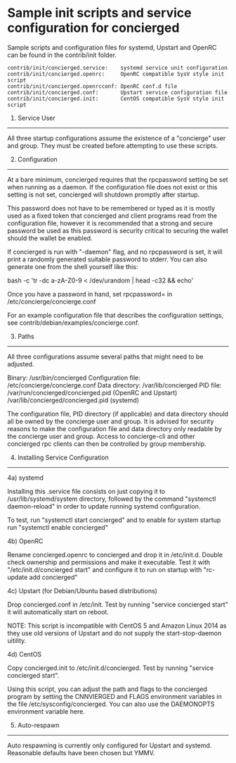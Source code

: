 Sample init scripts and service configuration for concierged
==========================================================

Sample scripts and configuration files for systemd, Upstart and OpenRC
can be found in the contrib/init folder.

    contrib/init/concierged.service:    systemd service unit configuration
    contrib/init/concierged.openrc:     OpenRC compatible SysV style init script
    contrib/init/concierged.openrcconf: OpenRC conf.d file
    contrib/init/concierged.conf:       Upstart service configuration file
    contrib/init/concierged.init:       CentOS compatible SysV style init script

1. Service User
---------------------------------

All three startup configurations assume the existence of a "concierge" user
and group.  They must be created before attempting to use these scripts.

2. Configuration
---------------------------------

At a bare minimum, concierged requires that the rpcpassword setting be set
when running as a daemon.  If the configuration file does not exist or this
setting is not set, concierged will shutdown promptly after startup.

This password does not have to be remembered or typed as it is mostly used
as a fixed token that concierged and client programs read from the configuration
file, however it is recommended that a strong and secure password be used
as this password is security critical to securing the wallet should the
wallet be enabled.

If concierged is run with "-daemon" flag, and no rpcpassword is set, it will
print a randomly generated suitable password to stderr.  You can also
generate one from the shell yourself like this:

bash -c 'tr -dc a-zA-Z0-9 < /dev/urandom | head -c32 && echo'

Once you have a password in hand, set rpcpassword= in /etc/concierge/concierge.conf

For an example configuration file that describes the configuration settings,
see contrib/debian/examples/concierge.conf.

3. Paths
---------------------------------

All three configurations assume several paths that might need to be adjusted.

Binary:              /usr/bin/concierged
Configuration file:  /etc/concierge/concierge.conf
Data directory:      /var/lib/concierged
PID file:            /var/run/concierged/concierged.pid (OpenRC and Upstart)
                     /var/lib/concierged/concierged.pid (systemd)

The configuration file, PID directory (if applicable) and data directory
should all be owned by the concierge user and group.  It is advised for security
reasons to make the configuration file and data directory only readable by the
concierge user and group.  Access to concierge-cli and other concierged rpc clients
can then be controlled by group membership.

4. Installing Service Configuration
-----------------------------------

4a) systemd

Installing this .service file consists on just copying it to
/usr/lib/systemd/system directory, followed by the command
"systemctl daemon-reload" in order to update running systemd configuration.

To test, run "systemctl start concierged" and to enable for system startup run
"systemctl enable concierged"

4b) OpenRC

Rename concierged.openrc to concierged and drop it in /etc/init.d.  Double
check ownership and permissions and make it executable.  Test it with
"/etc/init.d/concierged start" and configure it to run on startup with
"rc-update add concierged"

4c) Upstart (for Debian/Ubuntu based distributions)

Drop concierged.conf in /etc/init.  Test by running "service concierged start"
it will automatically start on reboot.

NOTE: This script is incompatible with CentOS 5 and Amazon Linux 2014 as they
use old versions of Upstart and do not supply the start-stop-daemon uitility.

4d) CentOS

Copy concierged.init to /etc/init.d/concierged. Test by running "service concierged start".

Using this script, you can adjust the path and flags to the concierged program by
setting the CNNVIERGED and FLAGS environment variables in the file
/etc/sysconfig/concierged. You can also use the DAEMONOPTS environment variable here.

5. Auto-respawn
-----------------------------------

Auto respawning is currently only configured for Upstart and systemd.
Reasonable defaults have been chosen but YMMV.
